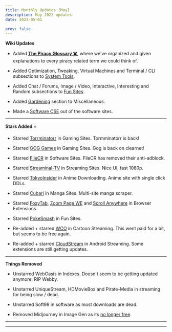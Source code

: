 ```yaml
---
title: Monthly Updates [May]
description: May 2023 updates.
date: 2023-05-01

prev: false
---
```

<Post authors="['nbats']" />

**Wiki Updates**

* Added **[The Piracy Glossary ☠️](https://rentry.org/The-Piracy-Glossary)**, where we've organized and given explanations to every piracy related term we could think of.

* Added Optimization, Tweaking, Virtual Machines and Terminal / CLI subsections to [System Tools](https://fmhy.net/system-tools).

* Added Chat / Forums, Image / Video, Interactive, Interesting and Random subsections to [Fun Sites](https://fmhy.pages.dev/miscguide/#fun-sites).

* Added [Gardening](https://fmhy.pages.dev/miscguide/#gardening) section to Miscellaneous. 

* Made a [Software CSE](https://fmhy.pages.dev/downloadpiracyguide/#software-sites) out of the software sites.

***

**Stars Added** ⭐

* Starred [Torrminatorr](https://fmhy.pages.dev/gamingpiracyguide/#download-games) in Gaming Sites. Tormminatorr is back! 

* Starred [GOG Games](https://fmhy.pages.dev/gamingpiracyguide/#download-games) in Gaming Sites. Gog is back on clearnet!

* Starred [FileCR](https://fmhy.pages.dev/downloadpiracyguide/#software-sites) in Software Sites. FileCR has removed their anti-adblock.

* Starred [Streaminal-TV](https://fmhy.pages.dev/videopiracyguide/#dedicated-hosts) in Streaming Sites. Nice UI, fast 1080p.

* Starred [TokyoInsider](https://fmhy.pages.dev/videopiracyguide/#anime-downloading) in Anime Downloading. Anime site with single click DDLs.

* Starred [Cubari](https://fmhy.pages.dev/readingpiracyguide/#manga-sites) in Manga Sites. Multi-site manga scraper.

* Starred [FoxyTab](https://addons.mozilla.org/en-US/firefox/addon/foxytab/), [Zoom Page WE](https://addons.mozilla.org/en-US/firefox/addon/zoom-page-we/) and [Scroll Anywhere](https://addons.mozilla.org/en-US/firefox/addon/scroll_anywhere/) in Browser Extensions.

* Starred [PokeSmash](https://fmhy.pages.dev/miscguide/#random) in Fun Sites.

* Re-added + starred [WCO](https://fmhy.pages.dev/videopiracyguide/#cartoon-streaming) in Cartoon Streaming. This went paid for a bit, but seems to be free again.

* Re-added + starred [CloudStream](https://fmhy.pages.dev/android-iosguide/#android-streaming) in Android Streaming. Some extensions are still getting updates.

***

**Things Removed**

* Unstarred WebOasis in Indexes. Doesn't seem to be getting updated anymore. RIP Webby.

* Unstarred UniqueStream, HDMovieBox and Pirate-Media in streaming for being slow / dead.

* Unstarred Soft98 in software as most downloads are dead.

* Removed Midjourney in Image Gen as its [no longer free](https://youtu.be/EHnUydrurmk).

***
***

